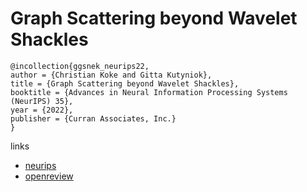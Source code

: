 # Graph Scattering beyond Wavelet Shackles

```
@incollection{ggsnek_neurips22,
author = {Christian Koke and Gitta Kutyniok},
title = {Graph Scattering beyond Wavelet Shackles},
booktitle = {Advances in Neural Information Processing Systems (NeurIPS) 35},
year = {2022},
publisher = {Curran Associates, Inc.}
}
```

links
- [neurips](https://nips.cc/Conferences/2022/Schedule?showEvent=55100)
- [openreview](https://openreview.net/forum?id=ptUZl8xDMMN)
